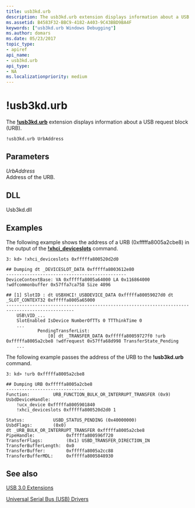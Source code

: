 ```yaml
---
title: usb3kd.urb
description: The usb3kd.urb extension displays information about a USB request block (URB).
ms.assetid: B4583F32-BBC9-4182-A403-9C43BBD9BA4F
keywords: ["usb3kd.urb Windows Debugging"]
ms.author: domars
ms.date: 05/23/2017
topic_type:
- apiref
api_name:
- usb3kd.urb
api_type:
- NA
ms.localizationpriority: medium
---
```


# !usb3kd.urb


The [**!usb3kd.urb**](-usb3kd-device-info.md) extension displays information about a USB request block (URB).

```dbgcmd
!usb3kd.urb UrbAddress
```

## <span id="ddk__devobj_dbg"></span><span id="DDK__DEVOBJ_DBG"></span>Parameters


<span id="_______UrbAddress______"></span><span id="_______urbaddress______"></span><span id="_______URBADDRESS______"></span> *UrbAddress*   
Address of the URB.

## <span id="DLL"></span><span id="dll"></span>DLL


Usb3kd.dll

Examples
--------

The following example shows the address of a URB (0xfffffa8005a2cbe8) in the output of the [**!xhci\_deviceslots**](-usb3kd-xhci-deviceslots.md) command.

```dbgcmd
3: kd> !xhci_deviceslots 0xfffffa800520d2d0

## Dumping dt _DEVICESLOT_DATA 0xfffffa8003612e80
----------------------------------------------
DeviceContextBase: VA 0xfffffa8005a64000 LA 0x116864000 !wdfcommonbuffer 0x57ffa7ca758 Size 4096

## [1] SlotID : dt USBXHCI!_USBDEVICE_DATA 0xfffffa80059027d0 dt _SLOT_CONTEXT32 0xfffffa8005a65000
------------------------------------------------------------------------------------------------
    USB\VID_...
    SlotEnabled IsDevice NumberOfTTs 0 TTThinkTime 0
    ...
            PendingTransferList: 
                [0] dt _TRANSFER_DATA 0xfffffa80059727f0 !urb 0xfffffa8005a2cbe8 !wdfrequest 0x57ffa68d998 TransferState_Pending
    ...
```

The following example passes the address of the URB to the **!usb3kd.urb** command.

```dbgcmd
3: kd> !urb 0xfffffa8005a2cbe8

## Dumping URB 0xfffffa8005a2cbe8
------------------------------
Function:         URB_FUNCTION_BULK_OR_INTERRUPT_TRANSFER (0x9)
UsbdDeviceHandle: 
    !ucx_device 0xfffffa8005901840
    !xhci_deviceslots 0xfffffa800520d2d0 1

Status:           USBD_STATUS_PENDING (0x40000000)
UsbdFlags:        (0x0)
dt _URB_BULK_OR_INTERRUPT_TRANSFER 0xfffffa8005a2cbe8
PipeHandle:            0xfffffa800596f720
TransferFlags:         (0x1) USBD_TRANSFER_DIRECTION_IN
TransferBufferLength:  0x0
TransferBuffer:        0xfffffa8005a2cc88
TransferBufferMDL:     0xfffffa8005848930
```

## <span id="see_also"></span>See also


[USB 3.0 Extensions](usb-3-extensions.md)

[Universal Serial Bus (USB) Drivers](https://go.microsoft.com/fwlink/p?LinkID=227351)

 

 






